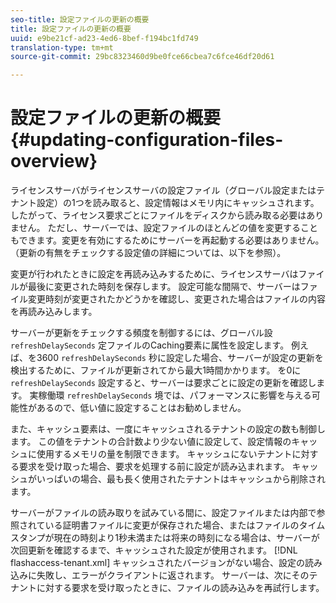 ```yaml
---
seo-title: 設定ファイルの更新の概要
title: 設定ファイルの更新の概要
uuid: e9be21cf-ad23-4ed6-8bef-f194bc1fd749
translation-type: tm+mt
source-git-commit: 29bc8323460d9be0fce66cbea7c6fce46df20d61

---
```



# 設定ファイルの更新の概要 {#updating-configuration-files-overview}

ライセンスサーバがライセンスサーバの設定ファイル（グローバル設定またはテナント設定）の1つを読み取ると、設定情報はメモリ内にキャッシュされます。 したがって、ライセンス要求ごとにファイルをディスクから読み取る必要はありません。 ただし、サーバーでは、設定ファイルのほとんどの値を変更することもできます。変更を有効にするためにサーバーを再起動する必要はありません。 （更新の有無をチェックする設定値の詳細については、以下を参照）。

変更が行われたときに設定を再読み込みするために、ライセンスサーバはファイルが最後に変更された時刻を保存します。 設定可能な間隔で、サーバーはファイル変更時刻が変更されたかどうかを確認し、変更された場合はファイルの内容を再読み込みします。

サーバーが更新をチェックする頻度を制御するには、グローバル設 `refreshDelaySeconds` 定ファイルのCaching要素に属性を設定します。 例えば、を3600 `refreshDelaySeconds` 秒に設定した場合、サーバーが設定の更新を検出するために、ファイルが更新されてから最大1時間かかります。 を0に `refreshDelaySeconds` 設定すると、サーバーは要求ごとに設定の更新を確認します。 実稼働環 `refreshDelaySeconds` 境では、パフォーマンスに影響を与える可能性があるので、低い値に設定することはお勧めしません。

また、キャッシュ要素は、一度にキャッシュされるテナントの設定の数も制御します。 この値をテナントの合計数より少ない値に設定して、設定情報のキャッシュに使用するメモリの量を制限できます。 キャッシュにないテナントに対する要求を受け取った場合、要求を処理する前に設定が読み込まれます。 キャッシュがいっぱいの場合、最も長く使用されたテナントはキャッシュから削除されます。

サーバーがファイルの読み取りを試みている間に、設定ファイルまたは内部で参照されている証明書ファイルに変更が保存された場合、またはファイルのタイムスタンプが現在の時刻より1秒未満または将来の時刻になる場合は、サーバーが次回更新を確認するまで、キャッシュされた設定が使用されます。 [!DNL flashaccess-tenant.xml] キャッシュされたバージョンがない場合、設定の読み込みに失敗し、エラーがクライアントに返されます。 サーバーは、次にそのテナントに対する要求を受け取ったときに、ファイルの読み込みを再試行します。
